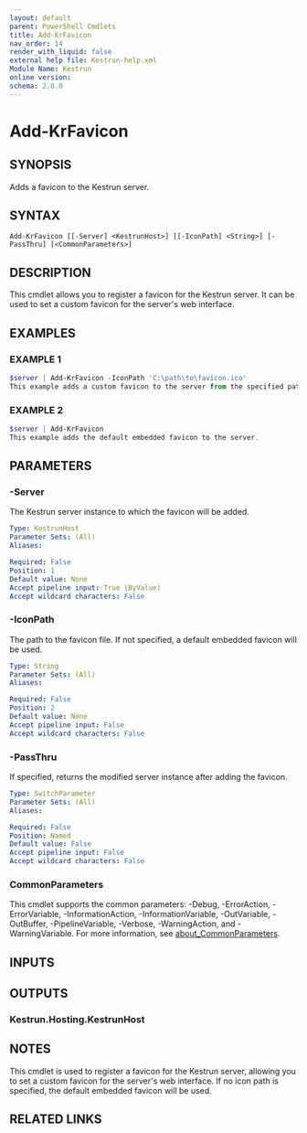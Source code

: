 ```yaml
---
layout: default
parent: PowerShell Cmdlets
title: Add-KrFavicon
nav_order: 14
render_with_liquid: false
external help file: Kestrun-help.xml
Module Name: Kestrun
online version:
schema: 2.0.0
---
```


# Add-KrFavicon

## SYNOPSIS
Adds a favicon to the Kestrun server.

## SYNTAX

```
Add-KrFavicon [[-Server] <KestrunHost>] [[-IconPath] <String>] [-PassThru] [<CommonParameters>]
```

## DESCRIPTION
This cmdlet allows you to register a favicon for the Kestrun server.
It can be used to set a custom favicon for the server's web interface.

## EXAMPLES

### EXAMPLE 1
```powershell
$server | Add-KrFavicon -IconPath 'C:\path\to\favicon.ico'
This example adds a custom favicon to the server from the specified path.
```

### EXAMPLE 2
```powershell
$server | Add-KrFavicon
This example adds the default embedded favicon to the server.
```

## PARAMETERS

### -Server
The Kestrun server instance to which the favicon will be added.

```yaml
Type: KestrunHost
Parameter Sets: (All)
Aliases:

Required: False
Position: 1
Default value: None
Accept pipeline input: True (ByValue)
Accept wildcard characters: False
```

### -IconPath
The path to the favicon file.
If not specified, a default embedded favicon will be used.

```yaml
Type: String
Parameter Sets: (All)
Aliases:

Required: False
Position: 2
Default value: None
Accept pipeline input: False
Accept wildcard characters: False
```

### -PassThru
If specified, returns the modified server instance after adding the favicon.

```yaml
Type: SwitchParameter
Parameter Sets: (All)
Aliases:

Required: False
Position: Named
Default value: False
Accept pipeline input: False
Accept wildcard characters: False
```

### CommonParameters
This cmdlet supports the common parameters: -Debug, -ErrorAction, -ErrorVariable, -InformationAction, -InformationVariable, -OutVariable, -OutBuffer, -PipelineVariable, -Verbose, -WarningAction, and -WarningVariable. For more information, see [about_CommonParameters](http://go.microsoft.com/fwlink/?LinkID=113216).

## INPUTS

## OUTPUTS

### Kestrun.Hosting.KestrunHost
## NOTES
This cmdlet is used to register a favicon for the Kestrun server, allowing you to set a custom favicon for the server's web interface.
If no icon path is specified, the default embedded favicon will be used.

## RELATED LINKS
